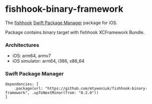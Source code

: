 # fishhook-binary-framework

The [fishhook](https://github.com/facebook/fishhook) [Swift Package Manager](https://www.swift.org/package-manager) package for iOS.

Package contains binary target with fishhook XCFramework Bundle.

### Architectures
* iOS: arm64, armv7  
* iOS simulator: arm64, i386, x86_64

### Swift Package Manager
```
dependencies: [
    .package(url: "https://github.com/mtywoniuk/fishhook-binary-framework", .upToNextMinor(from: "0.2.0"))
]
```
